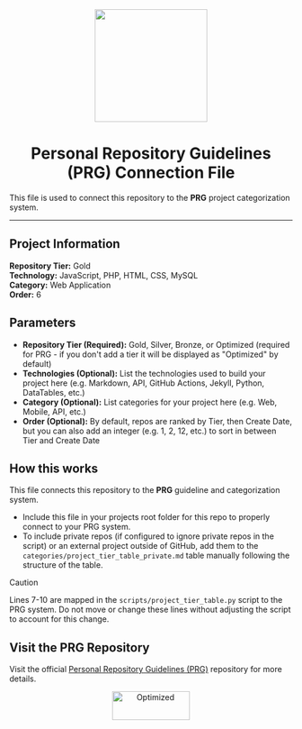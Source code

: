 <div align="center">
    <a href="https://github.com/scottgriv/PRG-Personal-Repository-Guidelines" target="_blank">
        <img src="https://github.com/scottgriv/PRG-Personal-Repository-Guidelines/raw/main/docs/images/PRG.png" width="200" height="200"/>
    </a>
</div>

<h1 align="center">Personal Repository Guidelines (PRG) Connection File</h1>

This file is used to connect this repository to the **PRG** project categorization system.

---------------

## Project Information

**Repository Tier:** Gold <br>
**Technology:** JavaScript, PHP, HTML, CSS, MySQL <br>
**Category:** Web Application <br>
**Order:** 6 <br>

## Parameters

- **Repository Tier (Required):** Gold, Silver, Bronze, or Optimized (required for PRG - if you don't add a tier it will be displayed as "Optimized" by default)
- **Technologies (Optional):** List the technologies used to build your project here (e.g. Markdown, API, GitHub Actions, Jekyll, Python, DataTables, etc.)
- **Category (Optional):** List categories for your project here (e.g. Web, Mobile, API, etc.)
- **Order (Optional):** By default, repos are ranked by Tier, then Create Date, but you can also add an integer (e.g. 1, 2, 12, etc.) to sort in between Tier and Create Date

## How this works

This file connects this repository to the **PRG** guideline and categorization system.
- Include this file in your projects root folder for this repo to properly connect to your PRG system.
- To include private repos (if configured to ignore private repos in the script) or an external project outside of GitHub, add them to the `categories/project_tier_table_private.md` table manually following the structure of the table.

> [!CAUTION]
> Lines 7-10 are mapped in the `scripts/project_tier_table.py` script to the PRG system. Do not move or change these lines without adjusting the script to account for this change.

## Visit the PRG Repository

Visit the official [Personal Repository Guidelines (PRG)](https://github.com/scottgriv/PRG-Personal-Repository-Guidelines) repository for more details.

<p align="center">
    <a href="https://github.com/scottgriv/PRG-Personal-Repository-Guidelines" target="_blank">
        <img src="https://github.com/scottgriv/PRG-Personal-Repository-Guidelines/raw/main/docs/images/prg_optimized.png" alt="Optimized" width="138" height="51" />
    </a>
</p>  